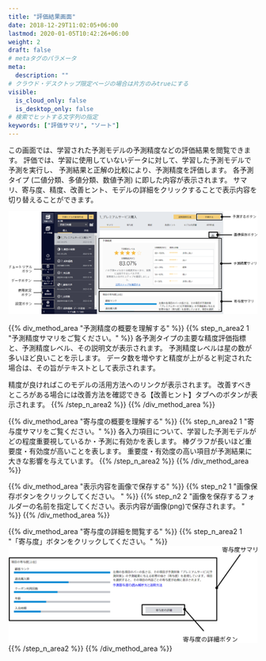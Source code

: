 ```yaml
---
title: "評価結果画面"
date: 2018-12-29T11:02:05+06:00
lastmod: 2020-01-05T10:42:26+06:00
weight: 2
draft: false
# metaタグのパラメータ
meta:
  description: ""
# クラウド・デスクトップ限定ページの場合は片方のみtrueにする
visible:
  is_cloud_only: false
  is_desktop_only: false
# 検索でヒットする文字列の指定
keywords: ["評価サマリ", "ソート"]
---
```


この画面では、学習された予測モデルの予測精度などの評価結果を閲覧できます。
評価では、学習に使用していないデータに対して、学習した予測モデルで予測を実行し、
予測結果と正解の比較により、予測精度を評価します。
各予測タイプ (二値分類、多値分類、数値予測) に即した内容が表示されます。
サマリ、寄与度、精度、改善ヒント、モデルの詳細をクリックすることで表示内容を切り替えることができます。

![](../../img/t_slide24.png)

{{% div_method_area "予測精度の概要を理解する" %}}
{{% step_n_area2 1 "予測精度サマリをご覧ください。" %}}
各予測タイプの主要な精度評価指標と、予測精度レベル、その説明文が表示されます。
予測精度レベルは星の数が多いほど良いことを示します。
データ数を増やすと精度が上がると判定された場合は、その旨がテキストとして表示されます。

精度が良ければこのモデルの活用方法へのリンクが表示されます。
改善すべきところがある場合には改善方法を確認できる【改善ヒント】タブへのボタンが表示されます。
{{% /step_n_area2 %}}
{{% /div_method_area %}}

{{% div_method_area "寄与度の概要を理解する" %}}
{{% step_n_area2 1 "寄与度サマリをご覧ください。" %}}
各入力項目について、学習した予測モデルがどの程度重要視しているか・予測に有効かを表します。
棒グラフが長いほど重要度・有効度が高いことを表します。
重要度・有効度の高い項目が予測結果に大きな影響を与えています。
{{% /step_n_area2 %}}
{{% /div_method_area %}}

{{% div_method_area "表示内容を画像で保存する" %}}
{{% step_n2 1 "画像保存ボタンをクリックしてください。 " %}}
{{% step_n2 2 "画像を保存するフォルダーの名前を指定してください。表示内容が画像(png)で保存されます。 " %}}
{{% /div_method_area %}}

{{% div_method_area "寄与度の詳細を閲覧する" %}}
{{% step_n_area2 1 "「寄与度」ボタンをクリックしてください。" %}}
![](../../img/t_slide25.png)
{{% /step_n_area2 %}}
{{% /div_method_area %}}
